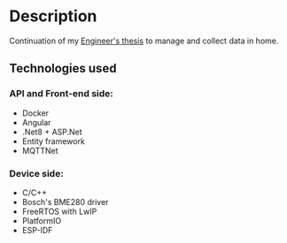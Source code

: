 ﻿# Description
Continuation of my [Engineer's thesis](https://github.com/RobertMut/HomeStation) to manage and collect data in home.

## Technologies used
### API and Front-end side:
- Docker
- Angular
- .Net8 + ASP.Net
- Entity framework
- MQTTNet
### Device side:
- C/C++
- Bosch's BME280 driver
- FreeRTOS with LwIP
- PlatformIO
- ESP-IDF